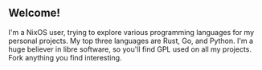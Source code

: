 ## Welcome!
I'm a NixOS user, trying to explore various programming languages for my personal projects. My top three languages are Rust, Go, and Python. I'm a huge believer in libre software, so you'll find GPL used on all my projects. Fork anything you find interesting.

<!--[![GitHub Stats](https://github-readme-stats.vercel.app/api?username=TheTerrior&count_private=true&show_icons=true)](https://github.com/TheTerrior)

[![Top Languages](https://github-readme-stats.vercel.app/api/top-langs/?username=TheTerrior&hide=php)](https://github.com/TheTerrior)
-->

<!--
**TheTerrior/TheTerrior** is a ✨ _special_ ✨ repository because its `README.md` (this file) appears on your GitHub profile.

Here are some ideas to get you started:

- 🔭 I’m currently working on ...
- 🌱 I’m currently learning ...
- 👯 I’m looking to collaborate on ...
- 🤔 I’m looking for help with ...
- 💬 Ask me about ...
- 📫 How to reach me: ...
- 😄 Pronouns: ...
- ⚡ Fun fact: ...
-->
